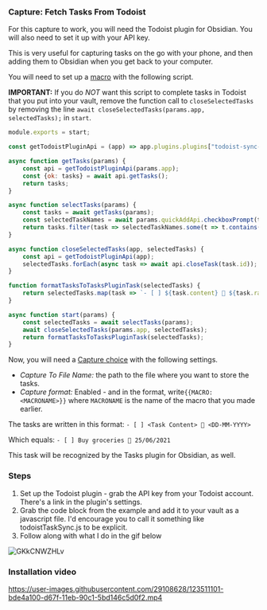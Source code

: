 ### Capture: Fetch Tasks From Todoist
For this capture to work, you will need the Todoist plugin for Obsidian.
You will also need to set it up with your API key.

This is very useful for capturing tasks on the go with your phone, and then adding them to Obsidian when you get back to your computer.

You will need to set up a [macro](../Choices/MacroChoice.md) with the following script.

**IMPORTANT:** If you do _NOT_ want this script to complete tasks in Todoist that you put into your vault, remove the function call to ``closeSelectedTasks`` by removing the line `await closeSelectedTasks(params.app, selectedTasks);` in `start`.

````js
module.exports = start;

const getTodoistPluginApi = (app) => app.plugins.plugins["todoist-sync-plugin"].api;

async function getTasks(params) {
    const api = getTodoistPluginApi(params.app);
    const {ok: tasks} = await api.getTasks();
    return tasks;
}

async function selectTasks(params) {
    const tasks = await getTasks(params);
    const selectedTaskNames = await params.quickAddApi.checkboxPrompt(tasks.map(task => task.content));
    return tasks.filter(task => selectedTaskNames.some(t => t.contains(task.content)));
}

async function closeSelectedTasks(app, selectedTasks) {
    const api = getTodoistPluginApi(app);
    selectedTasks.forEach(async task => await api.closeTask(task.id));
}

function formatTasksToTasksPluginTask(selectedTasks) {
    return selectedTasks.map(task => `- [ ] ${task.content} 📅 ${task.rawDatetime.format("YYYY-MM-DD")}`).join("\n");
}

async function start(params) {
    const selectedTasks = await selectTasks(params);
    await closeSelectedTasks(params.app, selectedTasks);
    return formatTasksToTasksPluginTask(selectedTasks);
}
````

Now, you will need a [Capture choice](docs/Choices/CaptureChoice.md) with the following settings.

- _Capture To File Name:_ the path to the file where you want to store the tasks.
- _Capture format:_ Enabled - and in the format, write``{{MACRO:<MACRONAME>}}`` where `MACRONAME` is the name of the macro that you made earlier.

The tasks are written in this format:
``- [ ] <Task Content> 📆 <DD-MM-YYYY>``

Which equals: ``- [ ] Buy groceries 📆 25/06/2021``

This task will be recognized by the Tasks plugin for Obsidian, as well.

### Steps
1. Set up the Todoist plugin - grab the API key from your Todoist account. There's a link in the plugin's settings.
2. Grab the code block from the example and add it to your vault as a javascript file. I'd encourage you to call it something like todoistTaskSync.js to be explicit.
3. Follow along with what I do in the gif below

![GKkCNWZHLv](https://user-images.githubusercontent.com/29108628/123500983-26ad2880-d642-11eb-9e45-b537271312d1.gif)

### Installation video
https://user-images.githubusercontent.com/29108628/123511101-bde4a100-d67f-11eb-90c1-5bd146c5d0f2.mp4

